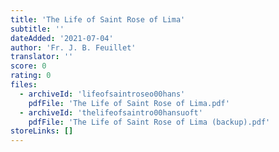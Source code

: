 ```yaml
---
title: 'The Life of Saint Rose of Lima'
subtitle: ''
dateAdded: '2021-07-04'
author: 'Fr. J. B. Feuillet'
translator: ''
score: 0
rating: 0
files:
  - archiveId: 'lifeofsaintroseo00hans'
    pdfFile: 'The Life of Saint Rose of Lima.pdf'
  - archiveId: 'thelifeofsaintro00hansuoft'
    pdfFile: 'The Life of Saint Rose of Lima (backup).pdf'
storeLinks: []
---
```



